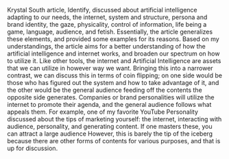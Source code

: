 
Krystal South article, Identify, discussed about artificial intelligence adapting to our needs, the internet, system and structure, persona and brand identity, the gaze, physicality, control of information, life being a game, language, audience, and fetish. Essentially, the article generalizes these elements, and provided some examples for its reasons. Based on my understandings, the article aims for a better understanding of how the artificial intelligence and internet works, and broaden our spectrum on how to utilize it.
Like other tools, the internet and Artificial Intelligence are assets that we can utilize in however way we want. Bringing this into a narrower contrast, we can discuss this in terms of coin flipping; on one side would be those who has figured out the system and how to take advantage of it, and the other would be the general audience feeding off the contents the opposite side generates. Companies or brand personalities will utilize the internet to promote their agenda, and the general audience follows what appeals them. For example, one of my favorite YouTube Personality discussed about the tips of marketing yourself: the internet, interacting with audience, personality, and generating content. If one masters these, you can attract a large audience However, this is barely the tip of the iceberg because there are other forms of contents for various purposes, and that is up for discussion.
